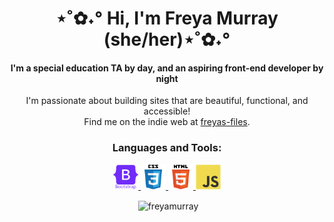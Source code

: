 <h1 align="center">⋆˚✿˖° Hi, I'm Freya Murray (she/her)⋆˚✿˖°</h1>
<h4 align="center">I'm a special education TA by day, and an aspiring front-end developer by night</h4>
<p align="center">I'm passionate about building sites that are beautiful, functional, and accessible! <br> Find me on the indie web at <a href="https://freyas-files.nekoweb.org">freyas-files</a>. </p>

<h3 align="center">Languages and Tools:</h3>
<p align="center"> <a href="https://getbootstrap.com" target="_blank" rel="noreferrer"> <img src="https://raw.githubusercontent.com/devicons/devicon/master/icons/bootstrap/bootstrap-plain-wordmark.svg" alt="bootstrap" width="40" height="40"/> </a> <a href="https://www.w3schools.com/css/" target="_blank" rel="noreferrer"> <img src="https://raw.githubusercontent.com/devicons/devicon/master/icons/css3/css3-original-wordmark.svg" alt="css3" width="40" height="40"/> </a> <a href="https://www.w3.org/html/" target="_blank" rel="noreferrer"> <img src="https://raw.githubusercontent.com/devicons/devicon/master/icons/html5/html5-original-wordmark.svg" alt="html5" width="40" height="40"/> </a> <a href="https://developer.mozilla.org/en-US/docs/Web/JavaScript" target="_blank" rel="noreferrer"> <img src="https://raw.githubusercontent.com/devicons/devicon/master/icons/javascript/javascript-original.svg" alt="javascript" width="40" height="40"/> </a> </p>

<p align="center">&nbsp;<img align="center" src="https://github-readme-stats.vercel.app/api?username=freyamurray&show_icons=true&theme=tokyonight&locale=en" alt="freyamurray" /></p>

